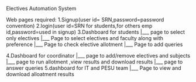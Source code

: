 Electives Automation System


Web pages required:
1.Signup(user id= SRN,password=password convention)
2.login(user id=SRN for students,for others emp id,password=used in signup)
3.Dashboard for students
  |___ page to select only electives 
  |___ Page to select electives and faculty along with preference 
  |___ Page to check elective allotment
  |___ Page to add queries 
  
4.Dashboard for coordinator 
  |___ page to add/remove electives and subjects
  |___ page to run allotment ,view results and download results
  |___ page to answer queries 
5.dashboard for IT and PESU team
  |___ Page to view and download alloatment results
